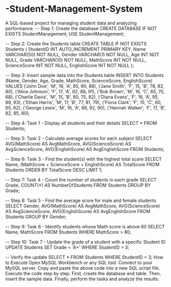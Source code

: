 # -Student-Management-System
A SQL-based project for managing student data and analyzing performance.
-- Step 1: Create the database
CREATE DATABASE IF NOT EXISTS StudentManagement;
USE StudentManagement;

-- Step 2: Create the Students table
CREATE TABLE IF NOT EXISTS Students (
    StudentID INT AUTO_INCREMENT PRIMARY KEY,
    Name VARCHAR(50) NOT NULL,
    Gender VARCHAR(1) NOT NULL,
    Age INT NOT NULL,
    Grade VARCHAR(10) NOT NULL,
    MathScore INT NOT NULL,
    ScienceScore INT NOT NULL,
    EnglishScore INT NOT NULL
);

-- Step 3: Insert sample data into the Students table
INSERT INTO Students (Name, Gender, Age, Grade, MathScore, ScienceScore, EnglishScore) VALUES
('John Doe', 'M', 16, 'A', 85, 90, 88),
('Jane Smith', 'F', 15, 'B', 78, 82, 80),
('Alice Johnson', 'F', 17, 'A', 92, 88, 91),
('Bob Brown', 'M', 16, 'C', 65, 70, 68),
('Charlie Davis', 'M', 15, 'B', 80, 75, 82),
('Diana Evans', 'F', 16, 'A', 95, 89, 93),
('Ethan Harris', 'M', 17, 'B', 77, 81, 79),
('Fiona Clark', 'F', 15, 'C', 60, 65, 62),
('George Lewis', 'M', 16, 'A', 88, 92, 90),
('Hannah Walker', 'F', 17, 'B', 82, 85, 80);

-- Step 4: Task 1 - Display all students and their details
SELECT * FROM Students;

-- Step 5: Task 2 - Calculate average scores for each subject
SELECT 
    AVG(MathScore) AS AvgMathScore,
    AVG(ScienceScore) AS AvgScienceScore,
    AVG(EnglishScore) AS AvgEnglishScore
FROM Students;

-- Step 6: Task 3 - Find the student(s) with the highest total score
SELECT 
    Name, 
    (MathScore + ScienceScore + EnglishScore) AS TotalScore
FROM Students
ORDER BY TotalScore DESC
LIMIT 1;

-- Step 7: Task 4 - Count the number of students in each grade
SELECT 
    Grade, 
    COUNT(*) AS NumberOfStudents
FROM Students
GROUP BY Grade;

-- Step 8: Task 5 - Find the average score for male and female students
SELECT 
    Gender,
    AVG(MathScore) AS AvgMathScore,
    AVG(ScienceScore) AS AvgScienceScore,
    AVG(EnglishScore) AS AvgEnglishScore
FROM Students
GROUP BY Gender;

-- Step 9: Task 6 - Identify students whose Math score is above 80
SELECT 
    Name, 
    MathScore
FROM Students
WHERE MathScore > 80;

-- Step 10: Task 7 - Update the grade of a student with a specific Student ID
UPDATE Students
SET Grade = 'A+'
WHERE StudentID = 3;

-- Verify the update
SELECT * FROM Students WHERE StudentID = 3;
How to Execute
  Open MySQL Workbench or any SQL tool.
  Connect to your MySQL server.
  Copy and paste the above code into a new SQL script file.
  Execute the code step by step:
  First, create the database and table.
  Then, insert the sample data.
  Finally, perform the tasks and analyze the results.


